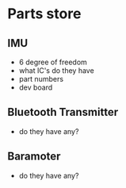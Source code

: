 # Parts store

## IMU
- 6 degree of freedom
- what IC's do they have
- part numbers
- dev board

## Bluetooth Transmitter
- do they have any?

## Baramoter
- do they have any?

